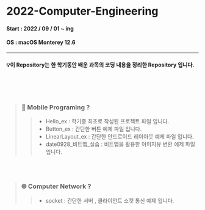 # 2022-Computer-Engineering

#### Start : 2022 / 09 / 01 ~ ing
#### OS : macOS Monterey 12.6

---


#### 💡이 Repository는 한 학기동안 배운 과목의 코딩 내용을 정리한 Repository 입니다.
</br>
</br>
</br>


> ### 📱 Mobile Programing ?
>> * Hello_ex : 학기중 최초로 작성된 프로젝트 파일 입니다.
>> * Button_ex : 간단한 버튼 예제 파일 입니다.
>> * LinearLayout_ex : 간단한 안드로이드 레이아웃 예제 파일 입니다.
>> * date0928_비트맵_실습 : 비트맵을 활용한 이미지뷰 변환 예제 파일 입니다.

</br>
</br>

> ### 🌐 Computer Network ?
>> * socket : 간단한 서버 , 클라이언트 소켓 통신 예제 입니다.
